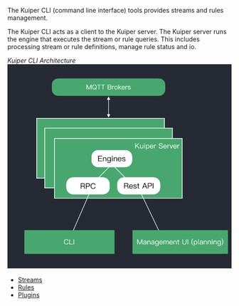 The Kuiper CLI (command line interface) tools provides streams and rules management. 

The Kuiper CLI acts as a client to the Kuiper server. The Kuiper server runs the engine that executes the stream or rule queries. This includes processing stream or rule definitions, manage rule status and io.

*Kuiper CLI Architecture*
![CLI Arch](resources/arch.png)

- [Streams](streams.md)
- [Rules](rules.md)
- [Plugins](plugins.md)

